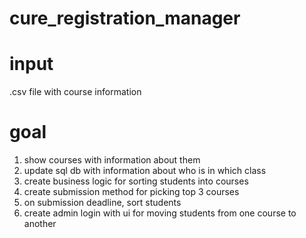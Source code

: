 # cure_registration_manager

# input
.csv file with course information

# goal
1. show courses with information about them
2. update sql db with information about who is in which class
3. create business logic for sorting students into courses
4. create submission method for picking top 3 courses
5. on submission deadline, sort students
6. create admin login with ui for moving students from one course to another

